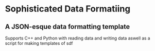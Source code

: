 # Sophisticated Data Formatiing
## A JSON-esque data formatting template
Supports C++ and Python with reading data and writing data aswell as a script for making templates of sdf 